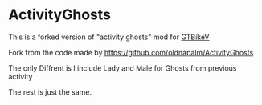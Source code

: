 # ActivityGhosts

This is a forked version of "activity ghosts" mod for [GTBikeV](https://www.gtbikev.com/)

Fork from the code made by https://github.com/oldnapalm/ActivityGhosts

The only Diffrent is I include Lady and Male for Ghosts from previous activity

The rest is just the same. 
